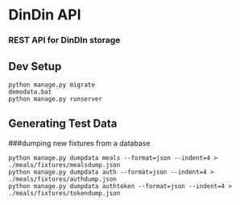 # DinDin API
### REST API for DinDIn storage

## Dev Setup
```buildoutcfg
python manage.py migrate
demodata.bat
python manage.py runserver
```

## Generating Test Data
###dumping new fixtures from a database
```buildoutcfg
python manage.py dumpdata meals --format=json --indent=4 > ./meals/fixtures/mealsdump.json
python manage.py dumpdata auth --format=json --indent=4 > ./meals/fixtures/authdump.json
python manage.py dumpdata authtoken --format=json --indent=4 > ./meals/fixtures/tokendump.json
```